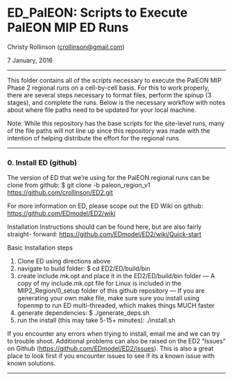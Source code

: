 # ED_PalEON: Scripts to Execute PalEON MIP ED Runs

Christy Rollinson (crollinson@gmail.com)

7 January, 2016

--------------------------

This folder contains all of the scripts necessary to execute the PalEON MIP Phase 2 
regional runs on a cell-by-cell basis.  For this to work properly, there are several 
steps necessary to format files, perform the spinup (3 stages), and complete the runs.
Below is the necessary workflow with notes about where file paths need to be updated 
for your local machine.

Note: While this repository has the base scripts for the site-level runs, many of the 
      file paths will not line up since this repository was made with the intention of
      helping distribute the effort for the regional runs


--------------------------
###  0. Install ED (github)

The version of ED that we’re using for the PalEON regional runs can be clone from 
github: 
$ git clone -b paleon_region_v1 https://github.com/crollinson/ED2.git

For more information on ED, please scope out the ED Wiki on github:
https://github.com/EDmodel/ED2/wiki

Installation Instructions should can be found here, but are also fairly straight-
forward: https://github.com/EDmodel/ED2/wiki/Quick-start

Basic Installation steps
1. Clone ED using directions above
2. navigate to build folder: $ cd ED2/ED/build/bin
3. create include.mk.opt and place it in the ED2/ED/build/bin folder 
   — A copy of my include.mk.opt file for Linux is included in the 
     MIP2_Region/0_setup folder of this github repository
   — If you are generating your own make file, make sure sure you install using 
     fopenmp to run ED multi-threaded, which makes things MUCH faster
4. generate dependencies: $ ./generate_deps.sh
5. run the install (this may take 5-15+ minutes): ./install.sh

If you encounter any errors when trying to install, email me and we can try to 
trouble shoot.  Additional problems can also be raised on the ED2 “Issues” on 
Github (https://github.com/EDmodel/ED2/issues).  This is also a great place to 
look first if you encounter issues to see if its a known issue with known solutions.

--------------------------
